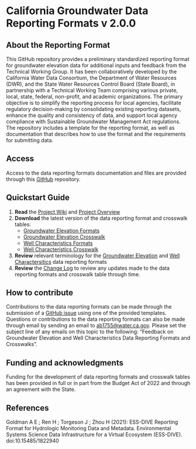# California Groundwater Data Reporting Formats v 2.0.0

## About the Reporting Format
This GitHub repository provides a preliminary standardized reporting format for groundwater elevation data for additional inputs and feedback from the Technical Working Group. It has been collaboratively developed by the California Water Data Consortium, the Department of Water Resources (DWR), and the State Water Resources Control Board (State Board), in partnership with a Technical Working Team comprising various private, local, state, federal, non-profit, and academic organizations. The primary objective is to simplify the reporting process for local agencies, facilitate regulatory decision-making by consolidating existing reporting datasets, enhance the quality and consistency of data, and support local agency compliance with Sustainable Groundwater Management Act regulations. The repository includes a template for the reporting format, as well as documentation that describes how to use the format and the requirements for submitting data.

## Access
Access to the data reporting formats documentation and files are provided through this [GitHub](https://github.com/CADataReportingFormat/groundwater-elevation-data-reporting-format) repository. 

## Quickstart Guide
  1. **Read** the [Project Wiki](https://github.com/CADataReportingFormat/groundwater-elevation-data-reporting-format/wiki) and [Project Overview](/Project_Overview.md)
  3. **Download** the latest version of the data reporting format and crosswalk tables:
     * [Groundwater Elevation Formats](https://github.com/CADataReportingFormat/groundwater-elevation-data-reporting-format/blob/eabe8b4596007faeedd19bea958d4d50b8b91c71/WordDocs/Proposed_GWE_Data_Format_Table_v2.0.0.docx)
     * [Groundwater Elevation Crosswalk](https://github.com/CADataReportingFormat/groundwater-elevation-data-reporting-format/blob/eabe8b4596007faeedd19bea958d4d50b8b91c71/WordDocs/GWE_XWalk_Table_v2.0.0.docx)
     * [Well Characteristics Formats](https://github.com/CADataReportingFormat/groundwater-elevation-data-reporting-format/blob/eabe8b4596007faeedd19bea958d4d50b8b91c71/WordDocs/Proposed_Well_Characteristics_Data_Format_Table_v2.0.0.docx)
     * [Well Characteristics Crosswalk](https://github.com/CADataReportingFormat/groundwater-elevation-data-reporting-format/blob/eabe8b4596007faeedd19bea958d4d50b8b91c71/WordDocs/Well_Characteristics_XWalk_Table_v2.0.0.docx)  
  3. **Review** relevant terminology for the [Groundwater Elevation](/GWE_Terminology.md) and [Well Charactersitics](/Well_Characteristics_Terminology.md) data reporting formats
  4. **Review** the [Change Log](/ChangeLog.md) to review any updates made to the data reporting formats and crosswalk table through time.

## How to contribute
Contributions to the data reporting formats can be made through the submission of a [GitHub issue](https://github.com/CADataReportingFormat/groundwater-elevation-data-reporting-format/issues) using one of the provided templates. Questions or contributions to the data reporting formats can also be made through email by sending an email to ab1755@water.ca.gov. Please set the subject line of any emails on this topic to the following: “Feedback on Groundwater Elevation and Well Characteristics Data Reporting Formats and Crosswalks”.


## Funding and acknowledgments
Funding for the development of data reporting formats and crosswalk tables has been provided in full or in part from the Budget Act of 2022 and through an agreement with the State.

## References
Goldman A E ; Ren H ; Torgeson J ; Zhou H (2021): ESS-DIVE Reporting Format for Hydrologic Monitoring Data and Metadata. Environmental Systems Science Data Infrastructure for a Virtual Ecosystem (ESS-DIVE). doi:10.15485/1822940
